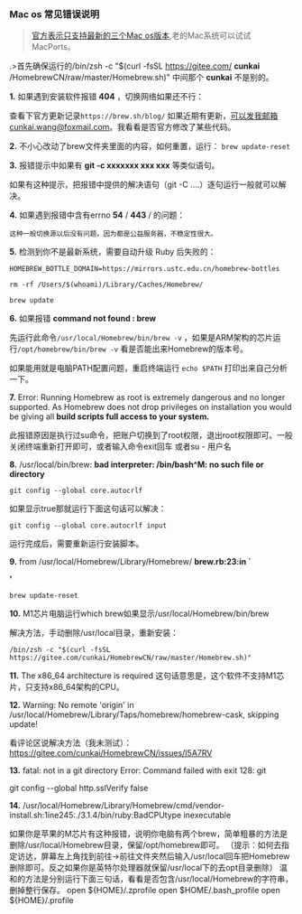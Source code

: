### Mac os 常见错误说明

> [官方表示只支持最新的三个Mac os版本](https://brew.sh/blog/),老的Mac系统可以试试MacPorts。
 
.>首先确保运行的/bin/zsh -c "$(curl -fsSL https://gitee.com/ **cunkai** /HomebrewCN/raw/master/Homebrew.sh)" 中间那个 **cunkai** 不是别的。


 **1.** 如果遇到安装软件报错 **404** ，切换网络如果还不行：

查看下官方更新记录` https://brew.sh/blog/ ` 如果近期有更新，可以发我邮箱cunkai.wang@foxmail.com。我看看是否官方修改了某些代码。

**2.** 不小心改动了brew文件夹里面的内容，如何重置，运行：
`brew update-reset`

**3.** 报错提示中如果有  **git -c xxxxxxx xxx xxx**  等类似语句。

  如果有这种提示，把报错中提供的解决语句（git -C ....）逐句运行一般就可以解决。

**4.** 如果遇到报错中含有errno  **54**  /  **443**  / 的问题：

    这种一般切换源以后没有问题，因为都是公益服务器，不稳定性很大。

**5.** 检测到你不是最新系统，需要自动升级 Ruby 后失败的：


```
HOMEBREW_BOTTLE_DOMAIN=https://mirrors.ustc.edu.cn/homebrew-bottles

rm -rf /Users/$(whoami)/Library/Caches/Homebrew/

brew update
```

**6.** 如果报错  **command not found : brew** 

先运行此命令`/usr/local/Homebrew/bin/brew -v` ，如果是ARM架构的芯片运行`/opt/homebrew/bin/brew -v` 看是否能出来Homebrew的版本号。

如果能用就是电脑PATH配置问题，重启终端运行 `echo $PATH` 打印出来自己分析一下。

 **7.** Error: Running Homebrew as root is extremely dangerous and no longer supported.
As Homebrew does not drop privileges on installation you would be giving all
 **build scripts full access to your system.** 

此报错原因是执行过su命令，把账户切换到了root权限，退出root权限即可。一般关闭终端重新打开即可，或者输入命令exit回车 或者su - 用户名

 **8.** /usr/local/bin/brew:  **bad interpreter: /bin/bash^M: no such file or directory** 

`git config --global core.autocrlf`

如果显示true那就运行下面这句话可以解决：

`git config --global core.autocrlf input`

运行完成后，需要重新运行安装脚本。

 **9.** from /usr/local/Homebrew/Library/Homebrew/ **brew.rb:23:in `<main>'** 

`brew update-reset`

 **10.** M1芯片电脑运行which brew如果显示/usr/local/Homebrew/bin/brew

解决方法，手动删除/usr/local目录，重新安装：

```
/bin/zsh -c "$(curl -fsSL https://gitee.com/cunkai/HomebrewCN/raw/master/Homebrew.sh)"

```

 **11.** The x86_64 architecture is required
这句话意思是，这个软件不支持M1芯片，只支持x86_64架构的CPU。

 **12.** Warning: No remote 'origin' in /usr/local/Homebrew/Library/Taps/homebrew/homebrew-cask, skipping update!

看评论区说解决方法（我未测试）：https://gitee.com/cunkai/HomebrewCN/issues/I5A7RV

 **13.** fatal: not in a git directory   Error: Command failed with exit 128: git

git config --global http.sslVerify false


 **14.** /usr/local/Homebrew/Library/Homebrew/cmd/vendor-install.sh:1ine245:./3.1.4/bin/ruby:BadCPUtype inexecutable

如果你是苹果的M芯片有这种报错，说明你电脑有两个brew，简单粗暴的方法是删除/usr/local/Homebrew目录，保留/opt/homebrew即可。
（提示：如何去指定访达，屏幕左上角找到前往->前往文件夹然后输入/usr/local回车把Homebrew删除即可。反之如果你是英特尔处理器就保留/usr/local下的去opt目录删除）
温和的方法是分别运行下面三句话，看看是否包含/usr/local/Homebrew的字符串，删掉整行保存。
open ${HOME}/.zprofile
open $HOME/.bash_profile
open ${HOME}/.profile


